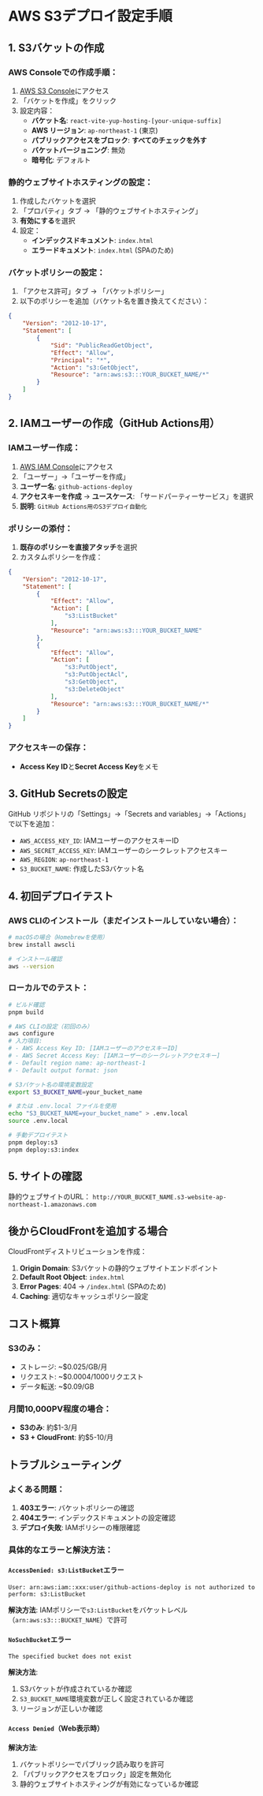 # AWS S3デプロイ設定手順

## 1. S3バケットの作成

### AWS Consoleでの作成手順：
1. [AWS S3 Console](https://s3.console.aws.amazon.com/)にアクセス
2. 「バケットを作成」をクリック
3. 設定内容：
   - **バケット名**: `react-vite-yup-hosting-[your-unique-suffix]`
   - **AWS リージョン**: `ap-northeast-1` (東京)
   - **パブリックアクセスをブロック**: **すべてのチェックを外す**
   - **バケットバージョニング**: 無効
   - **暗号化**: デフォルト

### 静的ウェブサイトホスティングの設定：
1. 作成したバケットを選択
2. 「プロパティ」タブ → 「静的ウェブサイトホスティング」
3. **有効にする**を選択
4. 設定：
   - **インデックスドキュメント**: `index.html`
   - **エラードキュメント**: `index.html` (SPAのため)

### バケットポリシーの設定：
1. 「アクセス許可」タブ → 「バケットポリシー」
2. 以下のポリシーを追加（バケット名を置き換えてください）：

```json
{
    "Version": "2012-10-17",
    "Statement": [
        {
            "Sid": "PublicReadGetObject",
            "Effect": "Allow",
            "Principal": "*",
            "Action": "s3:GetObject",
            "Resource": "arn:aws:s3:::YOUR_BUCKET_NAME/*"
        }
    ]
}
```

## 2. IAMユーザーの作成（GitHub Actions用）

### IAMユーザー作成：
1. [AWS IAM Console](https://console.aws.amazon.com/iam/)にアクセス
2. 「ユーザー」→「ユーザーを作成」
3. **ユーザー名**: `github-actions-deploy`
4. **アクセスキーを作成** → **ユースケース**: 「サードパーティーサービス」を選択
5. **説明**: `GitHub Actions用のS3デプロイ自動化`

### ポリシーの添付：
1. **既存のポリシーを直接アタッチ**を選択
2. カスタムポリシーを作成：

```json
{
    "Version": "2012-10-17",
    "Statement": [
        {
            "Effect": "Allow",
            "Action": [
                "s3:ListBucket"
            ],
            "Resource": "arn:aws:s3:::YOUR_BUCKET_NAME"
        },
        {
            "Effect": "Allow",
            "Action": [
                "s3:PutObject",
                "s3:PutObjectAcl",
                "s3:GetObject",
                "s3:DeleteObject"
            ],
            "Resource": "arn:aws:s3:::YOUR_BUCKET_NAME/*"
        }
    ]
}
```

### アクセスキーの保存：
- **Access Key ID**と**Secret Access Key**をメモ

## 3. GitHub Secretsの設定

GitHub リポジトリの「Settings」→「Secrets and variables」→「Actions」で以下を追加：

- `AWS_ACCESS_KEY_ID`: IAMユーザーのアクセスキーID
- `AWS_SECRET_ACCESS_KEY`: IAMユーザーのシークレットアクセスキー
- `AWS_REGION`: `ap-northeast-1`
- `S3_BUCKET_NAME`: 作成したS3バケット名

## 4. 初回デプロイテスト

### AWS CLIのインストール（まだインストールしていない場合）：
```bash
# macOSの場合（Homebrewを使用）
brew install awscli

# インストール確認
aws --version
```

### ローカルでのテスト：
```bash
# ビルド確認
pnpm build

# AWS CLIの設定（初回のみ）
aws configure
# 入力項目:
# - AWS Access Key ID: [IAMユーザーのアクセスキーID]
# - AWS Secret Access Key: [IAMユーザーのシークレットアクセスキー]  
# - Default region name: ap-northeast-1
# - Default output format: json

# S3バケット名の環境変数設定
export S3_BUCKET_NAME=your_bucket_name

# または .env.local ファイルを使用
echo "S3_BUCKET_NAME=your_bucket_name" > .env.local
source .env.local

# 手動デプロイテスト
pnpm deploy:s3
pnpm deploy:s3:index
```

## 5. サイトの確認

静的ウェブサイトのURL：
`http://YOUR_BUCKET_NAME.s3-website-ap-northeast-1.amazonaws.com`

## 後からCloudFrontを追加する場合

CloudFrontディストリビューションを作成：
1. **Origin Domain**: S3バケットの静的ウェブサイトエンドポイント
2. **Default Root Object**: `index.html`
3. **Error Pages**: 404 → `/index.html` (SPAのため)
4. **Caching**: 適切なキャッシュポリシー設定

## コスト概算

### S3のみ：
- ストレージ: ~$0.025/GB/月
- リクエスト: ~$0.0004/1000リクエスト
- データ転送: ~$0.09/GB

### 月間10,000PV程度の場合：
- **S3のみ**: 約$1-3/月
- **S3 + CloudFront**: 約$5-10/月

## トラブルシューティング

### よくある問題：
1. **403エラー**: バケットポリシーの確認
2. **404エラー**: インデックスドキュメントの設定確認
3. **デプロイ失敗**: IAMポリシーの権限確認

### 具体的なエラーと解決方法：

#### `AccessDenied: s3:ListBucket`エラー
```
User: arn:aws:iam::xxx:user/github-actions-deploy is not authorized to perform: s3:ListBucket
```
**解決方法**: IAMポリシーで`s3:ListBucket`をバケットレベル（`arn:aws:s3:::BUCKET_NAME`）で許可

#### `NoSuchBucket`エラー
```
The specified bucket does not exist
```
**解決方法**: 
1. S3バケットが作成されているか確認
2. `S3_BUCKET_NAME`環境変数が正しく設定されているか確認
3. リージョンが正しいか確認

#### `Access Denied`（Web表示時）
**解決方法**:
1. バケットポリシーでパブリック読み取りを許可
2. 「パブリックアクセスをブロック」設定を無効化
3. 静的ウェブサイトホスティングが有効になっているか確認